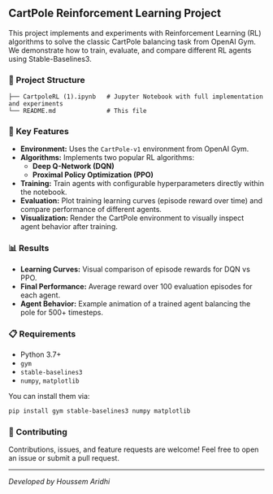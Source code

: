 ## CartPole Reinforcement Learning Project

This project implements and experiments with Reinforcement Learning (RL) algorithms to solve the classic CartPole balancing task from OpenAI Gym. We demonstrate how to train, evaluate, and compare different RL agents using Stable-Baselines3.

### 📂 Project Structure

```
├── CartpoleRL (1).ipynb   # Jupyter Notebook with full implementation and experiments
└── README.md              # This file
```

### 🔑 Key Features

- **Environment:** Uses the `CartPole-v1` environment from OpenAI Gym.
- **Algorithms:** Implements two popular RL algorithms:
  - **Deep Q-Network (DQN)**
  - **Proximal Policy Optimization (PPO)**
- **Training:** Train agents with configurable hyperparameters directly within the notebook.
- **Evaluation:** Plot training learning curves (episode reward over time) and compare performance of different agents.
- **Visualization:** Render the CartPole environment to visually inspect agent behavior after training.


### 📊 Results

- **Learning Curves:** Visual comparison of episode rewards for DQN vs PPO.
- **Final Performance:** Average reward over 100 evaluation episodes for each agent.
- **Agent Behavior:** Example animation of a trained agent balancing the pole for 500+ timesteps.

### 📋 Requirements

- Python 3.7+
- `gym`
- `stable-baselines3`
- `numpy`, `matplotlib`

You can install them via:

```bash
pip install gym stable-baselines3 numpy matplotlib
```

### 🤝 Contributing

Contributions, issues, and feature requests are welcome! Feel free to open an issue or submit a pull request.

---

*Developed by Houssem Aridhi*


